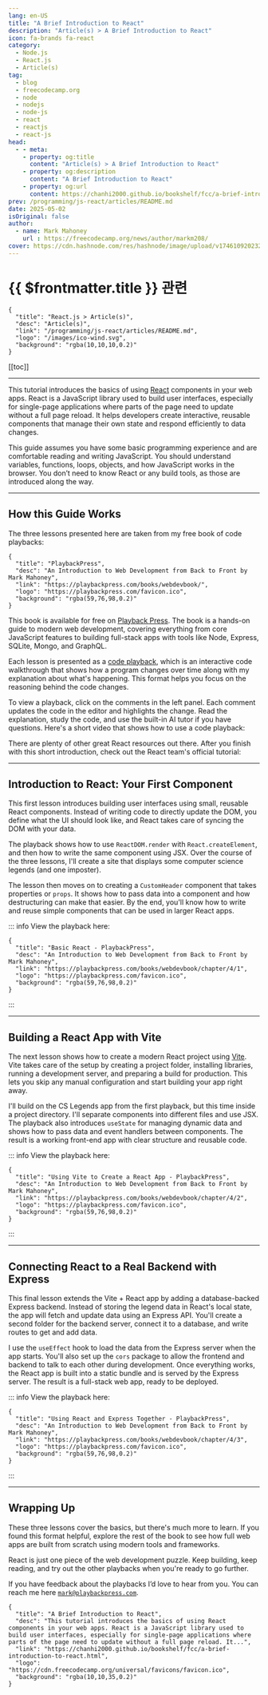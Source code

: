 ```yaml
---
lang: en-US
title: "A Brief Introduction to React"
description: "Article(s) > A Brief Introduction to React"
icon: fa-brands fa-react
category:
  - Node.js
  - React.js
  - Article(s)
tag:
  - blog
  - freecodecamp.org
  - node
  - nodejs
  - node-js
  - react
  - reactjs
  - react-js
head:
  - - meta:
    - property: og:title
      content: "Article(s) > A Brief Introduction to React"
    - property: og:description
      content: "A Brief Introduction to React"
    - property: og:url
      content: https://chanhi2000.github.io/bookshelf/fcc/a-brief-introduction-to-react.html
prev: /programming/js-react/articles/README.md
date: 2025-05-02
isOriginal: false
author:
  - name: Mark Mahoney
    url : https://freecodecamp.org/news/author/markm208/
cover: https://cdn.hashnode.com/res/hashnode/image/upload/v1746109202328/e4b0f59b-a8d1-42de-9eff-b5413ced3b93.png
---
```


# {{ $frontmatter.title }} 관련

```component VPCard
{
  "title": "React.js > Article(s)",
  "desc": "Article(s)",
  "link": "/programming/js-react/articles/README.md",
  "logo": "/images/ico-wind.svg",
  "background": "rgba(10,10,10,0.2)"
}
```

[[toc]]

---

<SiteInfo
  name="A Brief Introduction to React"
  desc="This tutorial introduces the basics of using React components in your web apps. React is a JavaScript library used to build user interfaces, especially for single-page applications where parts of the page need to update without a full page reload. It..."
  url="https://freecodecamp.org/news/a-brief-introduction-to-react"
  logo="https://cdn.freecodecamp.org/universal/favicons/favicon.ico"
  preview="https://cdn.hashnode.com/res/hashnode/image/upload/v1746109202328/e4b0f59b-a8d1-42de-9eff-b5413ced3b93.png"/>

This tutorial introduces the basics of using [<FontIcon icon="fa-brands fa-react"/>React](https://react.dev/) components in your web apps. React is a JavaScript library used to build user interfaces, especially for single-page applications where parts of the page need to update without a full page reload. It helps developers create interactive, reusable components that manage their own state and respond efficiently to data changes.

This guide assumes you have some basic programming experience and are comfortable reading and writing JavaScript. You should understand variables, functions, loops, objects, and how JavaScript works in the browser. You don’t need to know React or any build tools, as those are introduced along the way.

---

## How this Guide Works

The three lessons presented here are taken from my free book of code playbacks:

```component VPCard
{
  "title": "PlaybackPress",
  "desc": "An Introduction to Web Development from Back to Front by Mark Mahoney",
  "link": "https://playbackpress.com/books/webdevbook/",
  "logo": "https://playbackpress.com/favicon.ico",
  "background": "rgba(59,76,98,0.2)"
}
```

This book is available for free on [<FontIcon icon="fas fa-globe"/>Playback Press](https://playbackpress.com/books/). The book is a hands-on guide to modern web development, covering everything from core JavaScript features to building full-stack apps with tools like Node, Express, SQLite, Mongo, and GraphQL.

Each lesson is presented as a [<FontIcon icon="fas fa-globe"/>code playback](https://markm208.github.io/), which is an interactive code walkthrough that shows how a program changes over time along with my explanation about what's happening. This format helps you focus on the reasoning behind the code changes.

To view a playback, click on the comments in the left panel. Each comment updates the code in the editor and highlights the change. Read the explanation, study the code, and use the built-in AI tutor if you have questions. Here's a short video that shows how to use a code playback:

There are plenty of other great React resources out there. After you finish with this short introduction, check out the React team's official tutorial: 

<SiteInfo
  name="Quick Start - React"
  desc="The library for web and native user interfaces"
  url="https://react.dev/learn/"
  logo="https://react.dev/favicon-16x16.png"
  preview="https://react.dev/images/og-learn.png"/>

---

## Introduction to React: Your First Component

This first lesson introduces building user interfaces using small, reusable React components. Instead of writing code to directly update the DOM, you define what the UI should look like, and React takes care of syncing the DOM with your data.

The playback shows how to use `ReactDOM.render` with `React.createElement`, and then how to write the same component using JSX. Over the course of the three lessons, I'll create a site that displays some computer science legends (and one imposter).

The lesson then moves on to creating a `CustomHeader` component that takes properties or `props`. It shows how to pass data into a component and how destructuring can make that easier. By the end, you'll know how to write and reuse simple components that can be used in larger React apps.

::: info View the playback here:

```component VPCard
{
  "title": "Basic React - PlaybackPress",
  "desc": "An Introduction to Web Development from Back to Front by Mark Mahoney",
  "link": "https://playbackpress.com/books/webdevbook/chapter/4/1",
  "logo": "https://playbackpress.com/favicon.ico",
  "background": "rgba(59,76,98,0.2)"
}
```

:::

---

## Building a React App with Vite

The next lesson shows how to create a modern React project using [<FontIcon icon="iconfont icon-vite"/>Vite](https://vite.dev/). Vite takes care of the setup by creating a project folder, installing libraries, running a development server, and preparing a build for production. This lets you skip any manual configuration and start building your app right away.

I'll build on the CS Legends app from the first playback, but this time inside a project directory. I'll separate components into different files and use JSX. The playback also introduces `useState` for managing dynamic data and shows how to pass data and event handlers between components. The result is a working front-end app with clear structure and reusable code.

::: info View the playback here:

```component VPCard
{
  "title": "Using Vite to Create a React App - PlaybackPress",
  "desc": "An Introduction to Web Development from Back to Front by Mark Mahoney",
  "link": "https://playbackpress.com/books/webdevbook/chapter/4/2",
  "logo": "https://playbackpress.com/favicon.ico",
  "background": "rgba(59,76,98,0.2)"
}
```

:::

---

## Connecting React to a Real Backend with Express

This final lesson extends the Vite + React app by adding a database-backed Express backend. Instead of storing the legend data in React's local state, the app will fetch and update data using an Express API. You'll create a second folder for the backend server, connect it to a database, and write routes to get and add data.

I use the `useEffect` hook to load the data from the Express server when the app starts. You'll also set up the `cors` package to allow the frontend and backend to talk to each other during development. Once everything works, the React app is built into a static bundle and is served by the Express server. The result is a full-stack web app, ready to be deployed.

::: info View the playback here:

```component VPCard
{
  "title": "Using React and Express Together - PlaybackPress",
  "desc": "An Introduction to Web Development from Back to Front by Mark Mahoney",
  "link": "https://playbackpress.com/books/webdevbook/chapter/4/3",
  "logo": "https://playbackpress.com/favicon.ico",
  "background": "rgba(59,76,98,0.2)"
}
```

:::

---

## Wrapping Up

These three lessons cover the basics, but there's much more to learn. If you found this format helpful, explore the rest of the book to see how full web apps are built from scratch using modern tools and frameworks.

React is just one piece of the web development puzzle. Keep building, keep reading, and try out the other playbacks when you're ready to go further.

If you have feedback about the playbacks I’d love to hear from you. You can reach me here [<FontIcon icon="fas fa-envelope"/>`mark@playbackpress.com`](mailto:mark@playbackpress.com).

<!-- TODO: add ARTICLE CARD -->
```component VPCard
{
  "title": "A Brief Introduction to React",
  "desc": "This tutorial introduces the basics of using React components in your web apps. React is a JavaScript library used to build user interfaces, especially for single-page applications where parts of the page need to update without a full page reload. It...",
  "link": "https://chanhi2000.github.io/bookshelf/fcc/a-brief-introduction-to-react.html",
  "logo": "https://cdn.freecodecamp.org/universal/favicons/favicon.ico",
  "background": "rgba(10,10,35,0.2)"
}
```
